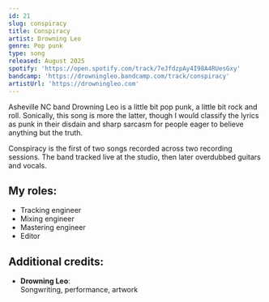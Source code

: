 ```yaml
---
id: 21
slug: conspiracy
title: Conspiracy
artist: Drowning Leo
genre: Pop punk
type: song
released: August 2025
spotify: 'https://open.spotify.com/track/7eJfdzpAy4I98A4RUesGxy'
bandcamp: 'https://drowningleo.bandcamp.com/track/conspiracy'
artistUrl: 'https://drowningleo.com'
---
```


<script>
  import MulticolBlock from '$lib/MulticolBlock.svelte';
  import TextBlock from '$lib/TextBlock.svelte';
  import ReleaseImg from '$lib/ReleaseImg.svelte';
</script>

<TextBlock>

<ReleaseImg slug="conspiracy" />

<div>

Asheville NC band Drowning Leo is a little bit pop punk, a little bit rock and roll. Sonically, this song is more the latter, though I would classify the lyrics as punk in their disdain and sharp sarcasm for people eager to believe anything but the truth.

Conspiracy is the first of two songs recorded across two recording sessions. The band tracked live at the studio, then later overdubbed guitars and vocals.

</div>

</TextBlock>

<MulticolBlock>
<TextBlock>

## My roles:

- Tracking engineer
- Mixing engineer
- Mastering engineer
- Editor

</TextBlock>

<TextBlock>

## Additional credits:

- **Drowning Leo**: <br />
  Songwriting, performance, artwork

</TextBlock>
</MulticolBlock>
